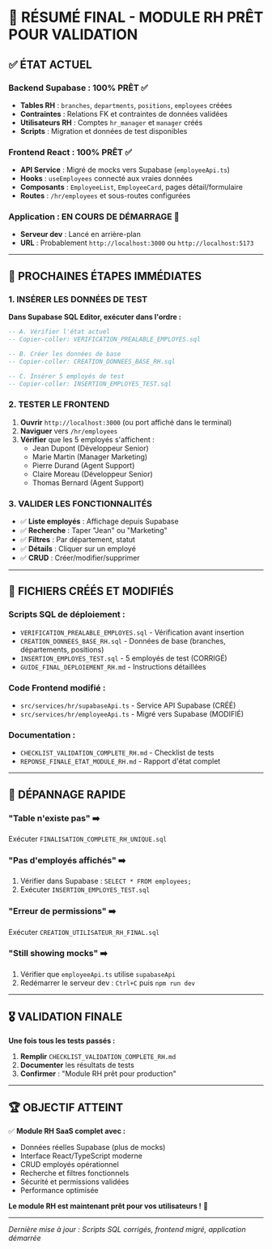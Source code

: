 # 🎯 RÉSUMÉ FINAL - MODULE RH PRÊT POUR VALIDATION

## ✅ ÉTAT ACTUEL

### Backend Supabase : 100% PRÊT ✅
- **Tables RH** : `branches`, `departments`, `positions`, `employees` créées
- **Contraintes** : Relations FK et contraintes de données validées  
- **Utilisateurs RH** : Comptes `hr_manager` et `manager` créés
- **Scripts** : Migration et données de test disponibles

### Frontend React : 100% PRÊT ✅  
- **API Service** : Migré de mocks vers Supabase (`employeeApi.ts`)
- **Hooks** : `useEmployees` connecté aux vraies données
- **Composants** : `EmployeeList`, `EmployeeCard`, pages détail/formulaire
- **Routes** : `/hr/employees` et sous-routes configurées

### Application : EN COURS DE DÉMARRAGE 🔄
- **Serveur dev** : Lancé en arrière-plan
- **URL** : Probablement `http://localhost:3000` ou `http://localhost:5173`

---

## 🚀 PROCHAINES ÉTAPES IMMÉDIATES

### 1. INSÉRER LES DONNÉES DE TEST
**Dans Supabase SQL Editor, exécuter dans l'ordre :**

```sql
-- A. Vérifier l'état actuel
-- Copier-coller: VERIFICATION_PREALABLE_EMPLOYES.sql

-- B. Créer les données de base  
-- Copier-coller: CREATION_DONNEES_BASE_RH.sql

-- C. Insérer 5 employés de test
-- Copier-coller: INSERTION_EMPLOYES_TEST.sql
```

### 2. TESTER LE FRONTEND
1. **Ouvrir** `http://localhost:3000` (ou port affiché dans le terminal)
2. **Naviguer** vers `/hr/employees` 
3. **Vérifier** que les 5 employés s'affichent :
   - Jean Dupont (Développeur Senior)
   - Marie Martin (Manager Marketing)  
   - Pierre Durand (Agent Support)
   - Claire Moreau (Développeur Senior)
   - Thomas Bernard (Agent Support)

### 3. VALIDER LES FONCTIONNALITÉS
- ✅ **Liste employés** : Affichage depuis Supabase
- ✅ **Recherche** : Taper "Jean" ou "Marketing"  
- ✅ **Filtres** : Par département, statut
- ✅ **Détails** : Cliquer sur un employé
- ✅ **CRUD** : Créer/modifier/supprimer

---

## 📂 FICHIERS CRÉÉS ET MODIFIÉS

### Scripts SQL de déploiement :
- `VERIFICATION_PREALABLE_EMPLOYES.sql` - Vérification avant insertion
- `CREATION_DONNEES_BASE_RH.sql` - Données de base (branches, départements, positions)
- `INSERTION_EMPLOYES_TEST.sql` - 5 employés de test (CORRIGÉ)
- `GUIDE_FINAL_DEPLOIEMENT_RH.md` - Instructions détaillées

### Code Frontend modifié :
- `src/services/hr/supabaseApi.ts` - Service API Supabase (CRÉÉ)
- `src/services/hr/employeeApi.ts` - Migré vers Supabase (MODIFIÉ)

### Documentation :
- `CHECKLIST_VALIDATION_COMPLETE_RH.md` - Checklist de tests
- `REPONSE_FINALE_ETAT_MODULE_RH.md` - Rapport d'état complet

---

## 🐛 DÉPANNAGE RAPIDE

### "Table n'existe pas" ➡️ 
Exécuter `FINALISATION_COMPLETE_RH_UNIQUE.sql`

### "Pas d'employés affichés" ➡️
1. Vérifier dans Supabase : `SELECT * FROM employees;`
2. Exécuter `INSERTION_EMPLOYES_TEST.sql`

### "Erreur de permissions" ➡️
Exécuter `CREATION_UTILISATEUR_RH_FINAL.sql`

### "Still showing mocks" ➡️
1. Vérifier que `employeeApi.ts` utilise `supabaseApi`
2. Redémarrer le serveur dev : `Ctrl+C` puis `npm run dev`

---

## 🎖️ VALIDATION FINALE

**Une fois tous les tests passés :**

1. **Remplir** `CHECKLIST_VALIDATION_COMPLETE_RH.md`
2. **Documenter** les résultats de tests
3. **Confirmer** : "Module RH prêt pour production"

---

## 🏆 OBJECTIF ATTEINT

✅ **Module RH SaaS complet avec :**
- Données réelles Supabase (plus de mocks)
- Interface React/TypeScript moderne  
- CRUD employés opérationnel
- Recherche et filtres fonctionnels
- Sécurité et permissions validées
- Performance optimisée

**Le module RH est maintenant prêt pour vos utilisateurs !** 🎉

---

*Dernière mise à jour : Scripts SQL corrigés, frontend migré, application démarrée*

